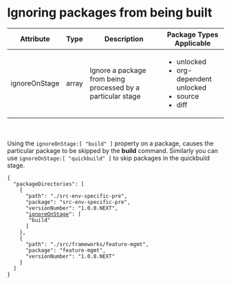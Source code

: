 # Ignoring packages from being built

| Attribute     | Type  | Description                                                 | Package Types Applicable                                                               |
| ------------- | ----- | ----------------------------------------------------------- | -------------------------------------------------------------------------------------- |
| ignoreOnStage | array | Ignore a package from being processed by a particular stage | <ul><li>unlocked </li><li>org-dependent unlocked</li><li>source</li><li>diff</li></ul> |

\
\
Using the `ignoreOnStage:[ "build" ]` property on a package, causes the particular package to be skipped by the **build** command. Similarly you can use `ignoreOnStage:[ "quickbuild" ]` to skip packages in the quickbuild stage.

<pre><code>{
  "packageDirectories": [
    {
      "path": "./src-env-specific-pre",
      "package": "src-env-specific-pre",
      "versionNumber": "1.0.0.NEXT",
      "<a data-footnote-ref href="#user-content-fn-1">ignoreOnStage</a>": [
       "build"
      ]
    },
    {
      "path": "./src/frameworks/feature-mgmt",
      "package": "feature-mgmt",
      "versionNumber": "1.0.0.NEXT"
    }
  ]
}
</code></pre>

[^1]: Add ignoreOnStage as an additional attribute to ignore a package from being build
